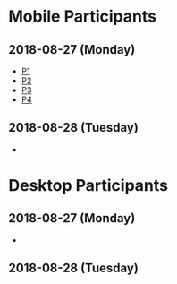 # Mobile Participants

## 2018-08-27 (Monday)
- [P1](https://github.com/department-of-veterans-affairs/va.gov-team/tree/master/user-research/study-5/participant-notes/mobile/p1)
- [P2](https://github.com/department-of-veterans-affairs/va.gov-team/tree/master/user-research/study-5/participant-notes/mobile/p2)
- [P3](https://github.com/department-of-veterans-affairs/va.gov-team/tree/master/user-research/study-5/participant-notes/mobile/p3)
- [P4](https://github.com/department-of-veterans-affairs/va.gov-team/tree/master/user-research/study-5/participant-notes/mobile/p4)

## 2018-08-28 (Tuesday)
- 

# Desktop Participants

## 2018-08-27 (Monday)
- 

## 2018-08-28 (Tuesday)
